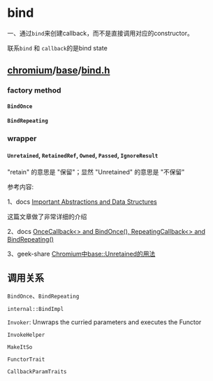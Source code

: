 # bind

一、通过`bind`来创建callback，而不是直接调用对应的constructor。

联系`bind` 和 `callback`的是bind state

## [chromium](https://github.com/chromium/chromium)/[base](https://github.com/chromium/chromium/tree/main/base)/**[bind.h](https://github.com/chromium/chromium/blob/main/base/bind.h)**

### factory method

#### `BindOnce`



#### `BindRepeating`



### wrapper



#### `Unretained`, `RetainedRef`, `Owned`, `Passed`, `IgnoreResult`

"retain" 的意思是 "保留"；显然 "Unretained" 的意思是 "不保留"

参考内容:

1、docs [Important Abstractions and Data Structures](https://www.chromium.org/developers/coding-style/important-abstractions-and-data-structures)

这篇文章做了非常详细的介绍

2、docs [OnceCallback<> and BindOnce(), RepeatingCallback<> and BindRepeating()](https://chromium.googlesource.com/chromium/src/+/HEAD/docs/callback.md)	

3、geek-share [Chromium中base::Unretained的用法](https://www.geek-share.com/detail/2577300816.html)

## 调用关系



`BindOnce`、`BindRepeating`

`internal::BindImpl`

`Invoker`: Unwraps the curried parameters and executes the Functor

`InvokeHelper`

`MakeItSo`

`FunctorTrait`

`CallbackParamTraits`


